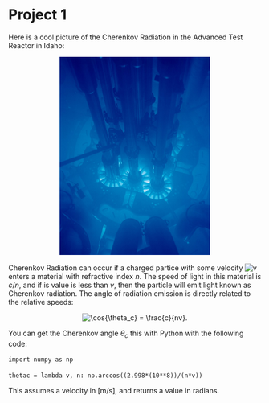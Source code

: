 # Project 1

Here is a cool picture of the Cherenkov Radiation in the Advanced Test Reactor in Idaho:
<p align="center">
  <img src="Advanced_Test_Reactor.jpg" width="300">
</p>

Cherenkov Radiation can occur if a charged partice with some velocity <img src="https://latex.codecogs.com/svg.image?v&space;" title="v " /> enters a material with refractive index $n$. The speed of light in this material is $c/n$, and if is value is less than $v$, then the particle will emit light known as Cherenkov radiation. The angle of radiation emission is directly related to the relative speeds:

<p align="center">
<img src="https://latex.codecogs.com/svg.image?\cos{\theta_c}&space;=&space;\frac{c}{nv}." title="\cos{\theta_c} = \frac{c}{nv}." />
</p>

You can get the Cherenkov angle $\theta_c$ this with Python with the following code:

```
import numpy as np

thetac = lambda v, n: np.arccos((2.998*(10**8))/(n*v))
```

This assumes a velocity in \[m/s], and returns a value in radians.
